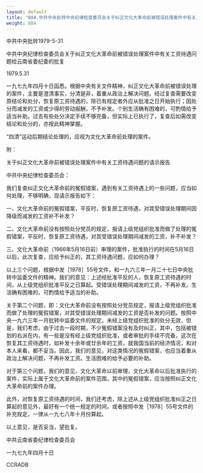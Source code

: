 ```yaml
---
layout: default
title: "884.中共中央批转中央纪律检查委员会关于纠正文化大革命前被错误处理案件中有关工资待遇问题给云南省委纪委的批复"
weight: 884
---
```


中共中央批转1979-5-31

中共中央纪律检查委员会关于纠正文化大革命前被错误处理案件中有关工资待遇问题给云南省委纪委的批复

1979.5.31

一九七九年四月十日函悉。根据中央有关文件精神，纠正文化大革命前被错误处理的案件，主要是澄清事实，分清是非，着重从政治上解决问题。经过复查需要改变原结论和处分，恢复原工资待遇的，除已有规定者外应从批准之日开始执行；因处分而减发的工资或少得的劳动报酬，不予补发。个别生活确有困难的，可酌情给予适当补助。过去有些处分决定手续不够完备，但实际上已执行了，复查后如需改变结论和处分的，亦按此精神掌握。

“四清”运动后期结论处理的，应视为文化大革命前处理的案件。

附：

关于纠正文化大革命前被错误处理案件中有关工资待遇问题的请示报告

中共中央纪律检查委员会：

我们复查纠正文化大革命前的冤假错案，遇到有关工资待遇上的一些问题，应当如何处理，不够明确，现请示报告如下：

一、文化大革命前的冤假错案，平反时，恢复原工资待遇，对其受错误处理期间因降级而减发的工资补不补发？

二、文化大革命前没有按照处分党员的规定，报请上级党组织批准而做了处理的冤假错案，平反时，恢复原工资待遇，对其受错误处理期间减发的工资，补不补发？

三、文化大革命前（1966年5月16日前）审理的案件，批准执行的时间在5月16日以后，此次复查，应给予纠正的，其工资待遇问题，应如何办理？

以上三个问题，根据中发［1978］55号文件，和一九六三年一月二十七日中央批转中监委文件的精神。我们的意见：上述经批准平反的人，恢复原工资待遇的时间，从上级党组织批准平反之日算起。受错误处理期间减发的工资，不再补发。生活确有困难的，可酌情给予适当的补助。

关于第二个问题，即：文化大革命前没有按照处分党员规定，报请上级党组织批准而做了处理的冤假错案，对其受错误处理期间减发的工资是否补发的问题。按照中央一九六三年一月批转中监委文件的规定，未经上级党组织批准的处分无效，但是，我们考虑，由于过去一段时期，不少冤假错案没有及时纠正，其中，包括被错划的右派在内，有一些是没有经上级党组织批准，或者审批的手续不完备，这次在恢复其工资待遇时，如补发十余年或廿余年的工资，就我国当前的经济情况，和对本人来看，都不妥当。因此，我们的意见，对这类情况的冤假错案，也应当着重从政治上解决问题，不再补发工资。生活困难的给予必要的补助。

对于第三个问题，我们的意见，文化大革命以前审理，文化大革命以后批准执行的案件，实际上属于文化大革命前的案件范围，其中的冤假错案，应当按照纠正文化大革命前的案件办理。

此外，对恢复原工资待遇的时间，我们还考虑，除上述从上级党组织批准纠正之日算起的意见外，最好有一个统一规定的时间，或者按照中发［1978］55号文件的补充规定，一律从一九七八年十月份算起。

以上意见，是否妥当，望批复。

中共云南省委纪律检查委员会

一九七九年四月十日

CCRADB

